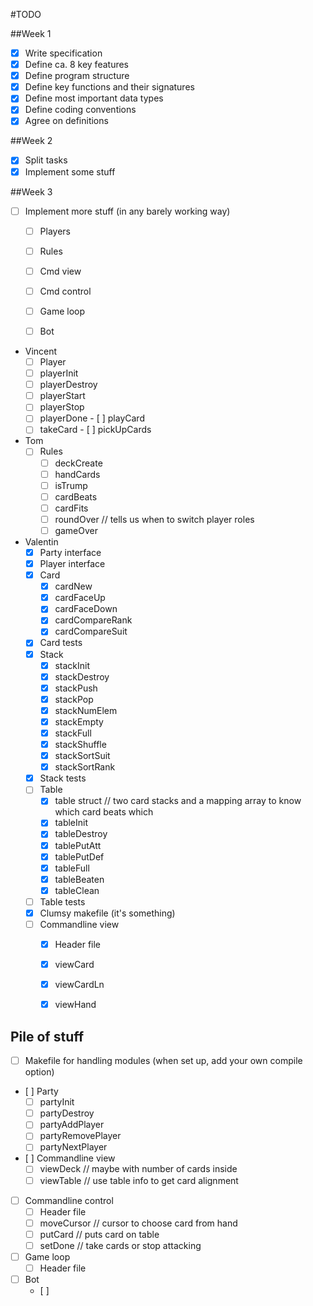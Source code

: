 #TODO

##Week 1
- [x] Write specification
- [x] Define ca. 8 key features
- [x] Define program structure
- [x] Define key functions and their signatures
- [x] Define most important data types
- [x] Define coding conventions
- [x] Agree on definitions

##Week 2
- [x] Split tasks
- [x] Implement some stuff

##Week 3
- [ ] Implement more stuff (in any barely working way)
	- [ ] Players
	- [ ] Rules
	- [ ] Cmd view
	- [ ] Cmd control
	- [ ] Game loop
	- [ ] Bot
  

- Vincent
	- [ ] Player
	- [ ] playerInit
	- [ ] playerDestroy
	- [ ] playerStart
	- [ ] playerStop
	- [ ] playerDone
	- [ ] playCard
	- [ ] takeCard
	- [ ] pickUpCards
- Tom
	- [ ] Rules
		- [ ] deckCreate
		- [ ] handCards
		- [ ] isTrump
		- [ ] cardBeats
		- [ ] cardFits
		- [ ] roundOver // tells us when to switch player roles
		- [ ] gameOver
- Valentin
	- [x] Party interface
	- [x] Player interface
	- [x] Card
		- [x] cardNew
		- [x] cardFaceUp
		- [x] cardFaceDown
		- [x] cardCompareRank
		- [x] cardCompareSuit
	- [x] Card tests
	- [x] Stack
		- [x] stackInit
		- [x] stackDestroy
		- [x] stackPush
		- [x] stackPop
		- [x] stackNumElem
		- [x] stackEmpty
		- [x] stackFull
		- [x] stackShuffle
		- [x] stackSortSuit
		- [x] stackSortRank
	- [x] Stack tests
	- [ ] Table
		- [x] table struct // two card stacks and a mapping array to know which card beats which
		- [x] tableInit
		- [x] tableDestroy
		- [x] tablePutAtt
		- [x] tablePutDef
		- [x] tableFull
		- [x] tableBeaten
		- [x] tableClean
	- [ ] Table tests
	- [x] Clumsy makefile (it's something)
	- [ ] Commandline view
		- [x] Header file
		- [x] viewCard
		- [x] viewCardLn
		- [x] viewHand


## Pile of stuff
- [ ] Makefile for handling modules (when set up, add your own compile option)
- [ ] Party
	- [ ] partyInit
	- [ ] partyDestroy
	- [ ] partyAddPlayer
	- [ ] partyRemovePlayer
	- [ ] partyNextPlayer
- [ ] Commandline view
	- [ ] viewDeck // maybe with number of cards inside
	- [ ] viewTable // use table info to get card alignment
- [ ] Commandline control
	- [ ] Header file
	- [ ] moveCursor // cursor to choose card from hand
	- [ ] putCard // puts card on table
	- [ ] setDone // take cards or stop attacking
- [ ] Game loop
	- [ ] Header file
- [ ] Bot
	- [ ]
